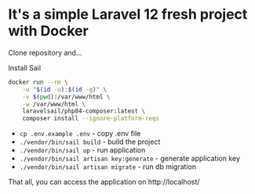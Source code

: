 # It's a simple Laravel 12 fresh project with Docker

Clone repository and...

Install Sail
```bash
docker run --rm \
    -u "$(id -u):$(id -g)" \
    -v $(pwd):/var/www/html \
    -w /var/www/html \
    laravelsail/php84-composer:latest \
    composer install --ignore-platform-reqs
```

- `cp .env.example .env` - copy .env file
- `./vendor/bin/sail build` - build the project 
- `./vendor/bin/sail up` - run application 
- `./vendor/bin/sail artisan key:generate` - generate application key  
- `./vendor/bin/sail artisan migrate` - run db migration

That all, you can access the application on http://localhost/
